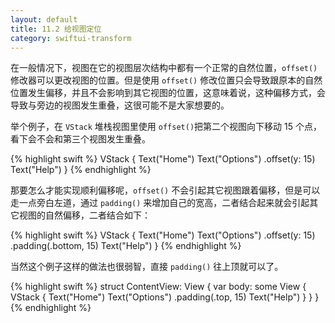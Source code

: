 ```yaml
---
layout: default
title: 11.2 给视图定位
category: swiftui-transform
---
```


在一般情况下，视图在它的视图层次结构中都有一个正常的自然位置，`offset()` 修改器可以更改视图的位置。但是使用 `offset()` 修改位置只会导致跟原本的自然位置发生偏移，并且不会影响到其它视图的位置，这意味着说，这种偏移方式，会导致与旁边的视图发生重叠，这很可能不是大家想要的。

举个例子，在 `VStack` 堆栈视图里使用 `offset()`把第二个视图向下移动 15 个点，看下会不会和第三个视图发生重叠。

{% highlight swift %}
VStack {
    Text("Home")
    Text("Options")
        .offset(y: 15)
    Text("Help")
}
{% endhighlight %}

那要怎么才能实现顺利偏移呢，`offset()` 不会引起其它视图跟着偏移，但是可以走一点旁白左道，通过 `padding()` 来增加自己的宽高，二者结合起来就会引起其它视图的自然偏移，二者结合如下：

{% highlight swift %}
VStack {
    Text("Home")
    Text("Options")
        .offset(y: 15)
        .padding(.bottom, 15)
    Text("Help")
}
{% endhighlight %}

当然这个例子这样的做法也很弱智，直接 `padding()` 往上顶就可以了。

{% highlight swift %}
struct ContentView: View {
    var body: some View {
        VStack {
            Text("Home")
            Text("Options")
            .padding(.top, 15)
            Text("Help")
        }
    }
}
{% endhighlight %}

